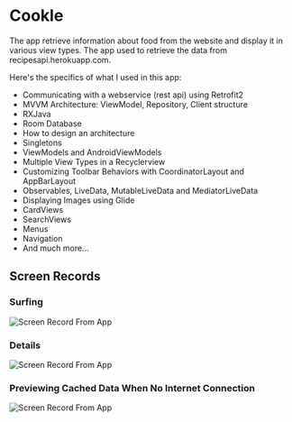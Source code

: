# Cookle
The app retrieve information about food from the website and display it in various view types.
The app used to retrieve the data from recipesapi.herokuapp.com.

Here's the specifics of what I used in this app:

- Communicating with a webservice (rest api) using Retrofit2
- MVVM Architecture: ViewModel, Repository, Client structure
- RXJava
- Room Database
- How to design an architecture
- Singletons
- ViewModels and AndroidViewModels
- Multiple View Types in a Recyclerview
- Customizing Toolbar Behaviors with CoordinatorLayout and AppBarLayout
- Observables, LiveData, MutableLiveData and MediatorLiveData
- Displaying Images using Glide
- CardViews
- SearchViews
- Menus
- Navigation
- And much more...

## Screen Records

### Surfing

![Screen Record From App](https://media.giphy.com/media/pnSwxGAHCq6QKwkx3A/giphy.gif)

### Details

![Screen Record From App](https://media.giphy.com/media/558HauytwkBMKuhIcJ/giphy.gif)

### Previewing Cached Data When No Internet Connection

![Screen Record From App](https://media.giphy.com/media/efpI2PHrN5QQJ8JIAa/giphy.gif)

